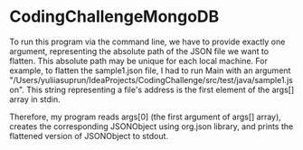# CodingChallengeMongoDB
To run this program via the command line, we have to provide exactly one argument, representing the absolute path of the JSON file we want to flatten.
This absolute path may be unique for each local machine. 
For example, to flatten the sample1.json file, I had to run Main with an argument "/Users/yuliiasuprun/IdeaProjects/CodingChallenge/src/test/java/sample1.json".
This string representing a file's address is the first element of the args[] array in stdin. 

Therefore, my program reads args[0] (the first argument of args[] array), creates the corresponding JSONObject using org.json library, and 
prints the flattened version of JSONObject to stdout.
